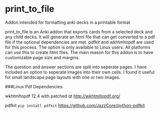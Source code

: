 # print_to_file
Addon intended for formatting anki decks in a printable format

print_to_file is an Anki addon that exports cards from a selected deck
and any child decks. It will generate an html file that can get
converted to a pdf file if the optional dependencies are met. pdfkit and
wkhtmltopdf are used for this process. The option is only available to
Linux users. All platforms can use this to create html files. The main
reason for this addon is to have customizable page size and margins.

The question and answer sections are split into seperate pages. I have
included an option to seperate images into their own cells. I found it
useful for small landscape page layouts with one or two images.

###Linux Pdf Dependencies:

wkhtmltopdf 12.4 with patched qt http://wkhtmltopdf.org/

pdfkit `pip install pdfkit` https://github.com/JazzCore/python-pdfkit
